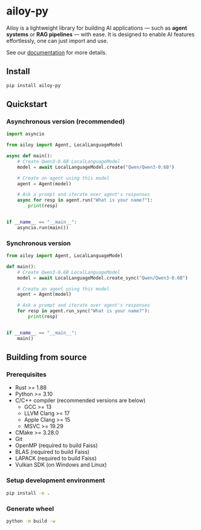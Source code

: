 # ailoy-py

Ailoy is a lightweight library for building AI applications — such as **agent systems** or **RAG pipelines** — with ease. It is designed to enable AI features effortlessly, one can just import and use.

See our [documentation](https://brekkylab.github.io/ailoy) for more details.

## Install

```bash
pip install ailoy-py
```

## Quickstart

### Asynchronous version (recommended)
```python
import asyncio

from ailoy import Agent, LocalLanguageModel

async def main():
    # Create Qwen3-0.6B LocalLanguageModel
    model = await LocalLanguageModel.create("Qwen/Qwen3-0.6B")

    # Create an agent using this model
    agent = Agent(model)

    # Ask a prompt and iterate over agent's responses
    async for resp in agent.run("What is your name?"):
        print(resp)


if __name__ == "__main__":
    asyncio.run(main())
```

### Synchronous version
```python
from ailoy import Agent, LocalLanguageModel

def main():
    # Create Qwen3-0.6B LocalLanguageModel
    model = await LocalLanguageModel.create_sync("Qwen/Qwen3-0.6B")

    # Create an agent using this model
    agent = Agent(model)

    # Ask a prompt and iterate over agent's responses
    for resp in agent.run_sync("What is your name?"):
        print(resp)


if __name__ == "__main__":
    main()
```

## Building from source

### Prerequisites

- Rust >= 1.88
- Python >= 3.10
- C/C++ compiler
  (recommended versions are below)
  - GCC >= 13
  - LLVM Clang >= 17
  - Apple Clang >= 15
  - MSVC >= 19.29
- CMake >= 3.28.0
- Git
- OpenMP (required to build Faiss)
- BLAS (required to build Faiss)
- LAPACK (required to build Faiss)
- Vulkan SDK (on Windows and Linux)


### Setup development environment

```bash
pip install -e .
```

### Generate wheel

```bash
python -m build -w
```
